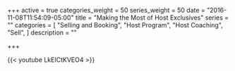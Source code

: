 +++
active = true
categories_weight = 50
series_weight = 50
date = "2016-11-08T11:54:09-05:00"
title = "Making the Most of Host Exclusives"
series = ""
categories = [
  "Selling and Booking",
  "Host Program",
  "Host Coaching",
  "Sell",
]
description = ""

+++

{{< youtube LkEICtKVEO4 >}}
